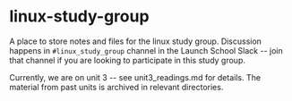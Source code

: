 # linux-study-group

A place to store notes and files for the linux study group. Discussion happens in `#linux_study_group` channel in the Launch School Slack -- join that channel if you are looking to participate in this study group.

Currently, we are on unit 3 -- see unit3_readings.md for details. The material from past units is archived in relevant directories.
